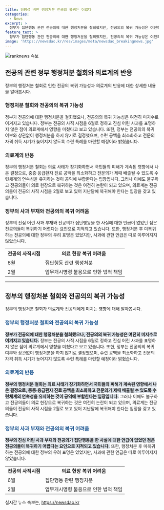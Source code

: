 ```yaml
---
title: 형평성 비판 행정처분 전공의 복귀는 어렵다
categories:
  - News
excerpt: >
  정부가 집단행동 관련 전공의에 대한 행정처분을 철회했지만, 전공의의 복귀 가능성은 여전히 불확실하다. 이에 따라 전공의의 복귀 여부와 상관없이 정부가 행정처분을 하지 않기로 결정했다고 밝혔으며, 수련 공백을 최소화하고 전문의 자격 취득 시기가 늦어지지 않도록 조치를 취하겠다고 설명했다. 하지만 전공의들은 사직 시점과 사과 부재 등을 이유로 복귀하기 어렵다는 우려를 표명하고 있다. 또한, 정부는 행정처분 후 미복귀하는 전공의들에게 대해 걱정을 표명하며 사과에 관한 언급은 따로 하지 않았다.
feature_text: >
  정부가 집단행동 관련 전공의에 대한 행정처분을 철회했지만, 전공의의 복귀 가능성은 여전히 불확실하다. 이에 따라 전공의의 복귀 여부와 상관없이 정부가 행정처분을 하지 않기로 결정했다고 밝혔으며, 수련 공백을 최소화하고 전문의 자격 취득 시기가 늦어지지 않도록 조치를 취하겠다고 설명했다. 하지만 전공의들은 사직 시점과 사과 부재 등을 이유로 복귀하기 어렵다는 우려를 표명하고 있다. 또한, 정부는 행정처분 후 미복귀하는 전공의들에게 대해 걱정을 표명하며 사과에 관한 언급은 따로 하지 않았다.
image: 'https://newsdao.kr/res/images/meta/newsdao_breakingnews.jpg'
---
```


<p><img src="https://newsdao.kr/res/images/meta/newsdao_breakingnews.jpg" alt="ranknews 속보" /></p>

<h2 data-ke-size="size26">전공의 관련 정부 행정처분 철회와 의료계의 반응</h2>

<p data-ke-size="size16">정부의 행정처분 철회로 인한 전공의 복귀 가능성과 의료계의 반응에 대한 상세한 내용을 알아봅시다.</p>

<h3>행정처분 철회와 전공의의 복귀 가능성</h3>

<p>정부가 전공의에 대한 행정처분을 철회했으나, 전공의의 복귀 가능성은 여전히 미지수로 여겨지고 있습니다. 정부는 전공의 사직 시점을 6월로 정하고 진심 어린 사과를 표명하지 않은 점이 의료계에서 영향을 미쳤다고 보고 있습니다. 또한, 정부는 전공의의 복귀 여부와 상관없이 행정처분을 하지 않기로 결정했으며, 수련 공백을 최소화하고 전문의 자격 취득 시기가 늦어지지 않도록 수련 특례를 마련할 예정이라 밝혔습니다.</p>

<h3>의료계의 반응</h3>

<p>정부의 행정처분 철회는 의료 사태가 장기화하면서 국민들의 피해가 계속된 영향에서 나온 결정으로, 중증·응급환자 진료 공백을 최소화하고 전문의가 제때 배출될 수 있도록 수련체계의 연속성을 유지하는 것이 공익에 부합한다는 입장입니다. 그러나 이에도 불구하고 전공의들이 의료 현장으로 복귀하는 것은 여전히 논란이 되고 있으며, 의료계는 전공의들이 전공의 사직 시점을 2월로 보고 있어 지난달에 복귀해야 한다는 입장을 갖고 있습니다.</p>

<h3>정부의 사과 부재와 전공의의 복귀 어려움</h3>

<p>정부의 진심 어린 사과 부재와 전공의가 집단행동을 한 사실에 대한 언급이 없었던 점은 전공의들이 복귀하기 어렵다는 요인으로 지적되고 있습니다. 또한, 행정처분 후 미복귀하는 전공의에 대한 정부의 우려 표명은 있었지만, 사과에 관한 언급은 따로 이루어지지 않았습니다.</p>

<table>
    <tr>
        <td style="text-align: center; height: 17px;"><b>전공의 사직시점</b></td>
        <td style="text-align: center; height: 17px;"><b>의료 현장 복귀 어려움</b></td>
    </tr>
    <tr>
        <td>6월</td>
        <td>집단행동 관련 행정처분</td>
    </tr>
    <tr>
        <td>2월</td>
        <td>업무개시명령 불응으로 인한 법적 책임</td>
    </tr>
</table>

<hr>

<h2 data-ke-size="size26">정부의 행정처분 철회와 전공의의 복귀 가능성</h2>

<p data-ke-size="size16">정부의 행정처분 철회가 의료계와 전공의에게 미치는 영향에 대해 알아봅시다.</p>

<h3><b><span style="color: #1a5490;">정부의 행정처분 철회와 전공의의 복귀 가능성</span></b></h3>

<p><b><span style="background-color: #21538527;">정부가 전공의에 대한 행정처분을 철회했으나, 전공의의 복귀 가능성은 여전히 미지수로 여겨지고 있습니다.</span></b> 정부는 전공의 사직 시점을 6월로 정하고 진심 어린 사과를 표명하지 않은 점이 의료계에서 영향을 미쳤다고 보고 있습니다. 또한, 정부는 전공의의 복귀 여부와 상관없이 행정처분을 하지 않기로 결정했으며, 수련 공백을 최소화하고 전문의 자격 취득 시기가 늦어지지 않도록 수련 특례를 마련할 예정이라 밝혔습니다.</p>

<h3><b><span style="color: #1a5490;">의료계의 반응</span></b></h3>

<p><b><span style="background-color: #21538527;">정부의 행정처분 철회는 의료 사태가 장기화하면서 국민들의 피해가 계속된 영향에서 나온 결정으로, 중증·응급환자 진료 공백을 최소화하고 전문의가 제때 배출될 수 있도록 수련체계의 연속성을 유지하는 것이 공익에 부합한다는 입장입니다.</span></b> 그러나 이에도 불구하고 전공의들이 의료 현장으로 복귀하는 것은 여전히 논란이 되고 있으며, 의료계는 전공의들이 전공의 사직 시점을 2월로 보고 있어 지난달에 복귀해야 한다는 입장을 갖고 있습니다.</p>

<h3><b><span style="color: #1a5490;">정부의 사과 부재와 전공의의 복귀 어려움</span></b></h3>

<p><b><span style="background-color: #21538527;">정부의 진심 어린 사과 부재와 전공의가 집단행동을 한 사실에 대한 언급이 없었던 점은 전공의들이 복귀하기 어렵다는 요인으로 지적되고 있습니다.</span></b> 또한, 행정처분 후 미복귀하는 전공의에 대한 정부의 우려 표명은 있었지만, 사과에 관한 언급은 따로 이루어지지 않았습니다.</p>

<table>
    <tr>
        <td style="text-align: center; height: 17px;"><b>전공의 사직시점</b></td>
        <td style="text-align: center; height: 17px;"><b>의료 현장 복귀 어려움</b></td>
    </tr>
    <tr>
        <td>6월</td>
        <td>집단행동 관련 행정처분</td>
    </tr>
    <tr>
        <td>2월</td>
        <td>업무개시명령 불응으로 인한 법적 책임</td>
    </tr>
</table>
실시간 뉴스 속보는, <a href="https://newsdao.kr" rel="dofollow">https://newsdao.kr</a>


